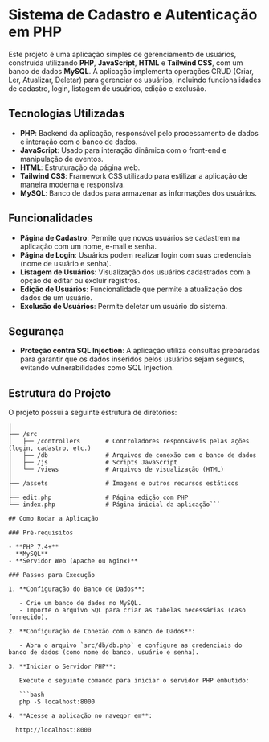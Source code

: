 # Sistema de Cadastro e Autenticação em PHP

Este projeto é uma aplicação simples de gerenciamento de usuários, construída utilizando **PHP**, **JavaScript**, **HTML** e **Tailwind CSS**, com um banco de dados **MySQL**. A aplicação implementa operações CRUD (Criar, Ler, Atualizar, Deletar) para gerenciar os usuários, incluindo funcionalidades de cadastro, login, listagem de usuários, edição e exclusão.

## Tecnologias Utilizadas

- **PHP**: Backend da aplicação, responsável pelo processamento de dados e interação com o banco de dados.
- **JavaScript**: Usado para interação dinâmica com o front-end e manipulação de eventos.
- **HTML**: Estruturação da página web.
- **Tailwind CSS**: Framework CSS utilizado para estilizar a aplicação de maneira moderna e responsiva.
- **MySQL**: Banco de dados para armazenar as informações dos usuários.
  
## Funcionalidades

- **Página de Cadastro**: Permite que novos usuários se cadastrem na aplicação com um nome, e-mail e senha.
- **Página de Login**: Usuários podem realizar login com suas credenciais (nome de usuário e senha).
- **Listagem de Usuários**: Visualização dos usuários cadastrados com a opção de editar ou excluir registros.
- **Edição de Usuários**: Funcionalidade que permite a atualização dos dados de um usuário.
- **Exclusão de Usuários**: Permite deletar um usuário do sistema.
  
## Segurança

- **Proteção contra SQL Injection**: A aplicação utiliza consultas preparadas para garantir que os dados inseridos pelos usuários sejam seguros, evitando vulnerabilidades como SQL Injection.

## Estrutura do Projeto

O projeto possui a seguinte estrutura de diretórios:

```/root
│
├── /src
│   ├── /controllers       # Controladores responsáveis pelas ações (login, cadastro, etc.)
│   ├── /db                # Arquivos de conexão com o banco de dados
│   ├── /js                # Scripts JavaScript
│   └── /views             # Arquivos de visualização (HTML)
│
├── /assets                # Imagens e outros recursos estáticos
│
├── edit.php               # Página edição com PHP
└── index.php              # Página inicial da aplicação```

## Como Rodar a Aplicação

### Pré-requisitos

- **PHP 7.4+**
- **MySQL**
- **Servidor Web (Apache ou Nginx)**

### Passos para Execução

1. **Configuração do Banco de Dados**:

   - Crie um banco de dados no MySQL.
   - Importe o arquivo SQL para criar as tabelas necessárias (caso fornecido).

2. **Configuração de Conexão com o Banco de Dados**:

   - Abra o arquivo `src/db/db.php` e configure as credenciais do banco de dados (como nome do banco, usuário e senha).

3. **Iniciar o Servidor PHP**:

   Execute o seguinte comando para iniciar o servidor PHP embutido:

   ```bash
   php -S localhost:8000

4. **Acesse a aplicação no navegor em**:

  http://localhost:8000
